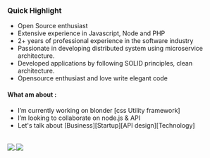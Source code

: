 ### Quick Highlight 
* Open Source enthusiast
* Extensive experience in Javascript, Node and PHP
* 2+ years of professional experience in the software industry
* Passionate in developing distributed system using microservice architecture.
* Developed applications by following SOLID principles, clean architecture.
* Opensource enthusiast and love write elegant code
<!-- * Experience in developing applications utilizing TDD  Unit and Integration testing -->

 #### What am about :
- I’m currently working on blonder [css Utility framework] 
- I’m looking to collaborate on node.js & API
- Let's talk about [Business][Startup][API design][Technology]
<br />

<a href="https://github.com/acquahsamuel">
  <img align="center" src="https://github-readme-stats.vercel.app/api?username=acquahsamuel&theme=dark&show_icons=true&line_height=30" />
</a>
<a href="https://github.com/acquahsamuel">
 <img align="center" src="https://github-readme-stats.vercel.app/api/top-langs/?username=acquahsamuel=dark&theme=nightowl&layout=compact&line_height=30" /> 
</a>

[website]: https://acquahsamuel.github.io/profile/
[instagram]: https://www.instagram.com/acquah.samuel.io/
[linkedin]: https://www.linkedin.com/in/acquahsamuel
[readme]:https://github.com/acquahsamuel/acquahsamuel/edit/master/README.md
